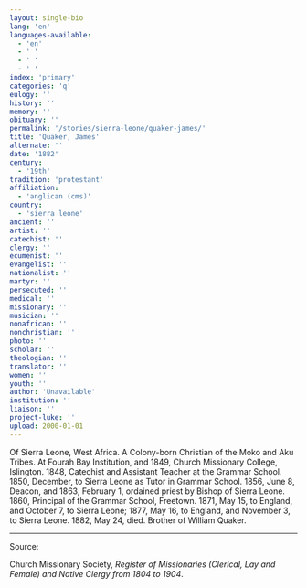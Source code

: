 ```yaml
---
layout: single-bio
lang: 'en'
languages-available:
  - 'en'
  - ' '
  - ' '
  - ' '
index: 'primary'
categories: 'q'
eulogy: ''
history: ''
memory: ''
obituary: ''
permalink: '/stories/sierra-leone/quaker-james/'
title: 'Quaker, James'
alternate: ''
date: '1882'
century:
  - '19th'
tradition: 'protestant'
affiliation:
  - 'anglican (cms)'
country:
  - 'sierra leone'
ancient: ''
artist: ''
catechist: ''
clergy: ''
ecumenist: ''
evangelist: ''
nationalist: ''
martyr: ''
persecuted: ''
medical: ''
missionary: ''
musician: ''
nonafrican: ''
nonchristian: ''
photo: ''
scholar: ''
theologian: ''
translator: ''
women: ''
youth: ''
author: 'Unavailable'
institution: ''
liaison: ''
project-luke: ''
upload: 2000-01-01
---
```



Of Sierra Leone, West Africa.  A Colony-born Christian of the Moko and Aku Tribes.  At Fourah Bay Institution, and 1849, Church Missionary College, Islington.  1848, Catechist and Assistant Teacher at the Grammar School.  1850, December, to Sierra Leone as Tutor in Grammar School.  1856, June 8, Deacon, and 1863, February 1, ordained priest by Bishop of Sierra Leone.  1860, Principal of the Grammar School, Freetown.  1871, May 15, to England, and October 7, to Sierra Leone; 1877, May 16, to England, and November 3, to Sierra Leone.  1882, May 24, died.  Brother of William Quaker.

---

Source:

Church Missionary Society, *Register of Missionaries (Clerical, Lay and Female) and Native Clergy from 1804 to 1904*.